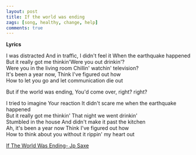```yaml
---
layout: post
title: If the world was ending
zags: [song, healthy, change, help]
comments: true
---
```

__Lyrics__
>
 I was distracted And in traffic, I didn't feel it When the earthquake happened   
 But it really got me thinkin'Were you out drinkin'?   
 Were you in the living room Chillin' watchin' television?   
 It's been a year now, Think I've figured out how   
 How to let you go and let communication die out   
        
 But if the world was ending, You'd come over, right? right?   
   
I tried to imagine Your reaction It didn't scare me when the earthquake happened   
But it really got me thinkin' That night we went drinkin'   
Stumbled in the house And didn't make it past the kitchen   
Ah, it's been a year now Think I've figured out how   
How to think about you without it rippin' my heart out   

[If The World Was Ending- Jp Saxe](https://youtu.be/7viR3P6jeRQ/)